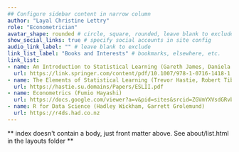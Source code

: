 ```yaml
---
## Configure sidebar content in narrow column
author: "Layal Christine Lettry"
role: "Econometrician"
avatar_shape: rounded # circle, square, rounded, leave blank to exclude
show_social_links: true # specify social accounts in site config
audio_link_label: "" # leave blank to exclude
link_list_label: "Books and Interests" # bookmarks, elsewhere, etc.
link_list:
- name: An Introduction to Statistical Learning (Gareth James, Daniela Witten, Trevor Hastie, Robert Tibshirani)
  url: https://link.springer.com/content/pdf/10.1007/978-1-0716-1418-1.pdf
- name: The Elements of Statistical Learning (Trevor Hastie, Robert Tibshirani, Jerome Friedman)
  url: https://hastie.su.domains/Papers/ESLII.pdf
- name: Econometrics (Fumio Hayashi)
  url: https://docs.google.com/viewer?a=v&pid=sites&srcid=ZGVmYXVsdGRvbWFpbnxlY29ub21ldHJpY3NpdGFtfGd4OjYyMTU3YjczNWIwZTRkZjI
- name: R for Data Science (Hadley Wickham, Garrett Grolemund)
  url: https://r4ds.had.co.nz
---
```


** index doesn't contain a body, just front matter above.
See about/list.html in the layouts folder **
